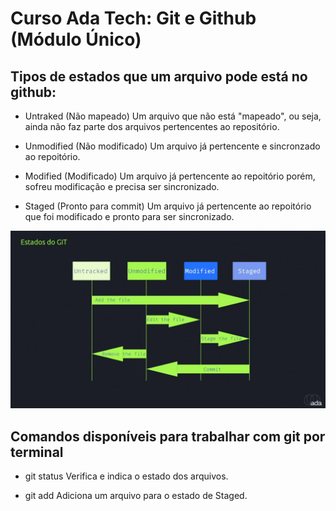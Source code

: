 # Curso Ada Tech: Git e Github (Módulo Único)

## Tipos de estados que um arquivo pode está no github:

- Untraked (Não mapeado)
    Um arquivo que não está "mapeado", ou seja, ainda não faz parte dos arquivos pertencentes ao repositório.

- Unmodified (Não modificado)
    Um arquivo já pertencente e sincronzado ao repoitório.

- Modified (Modificado)
    Um arquivo já pertencente ao repoitório porém, sofreu modificação e precisa ser sincronizado.

- Staged (Pronto para commit)
    Um arquivo já pertencente ao repoitório que foi modificado e pronto para ser sincronizado.

![Alt text](estados-git.png)

## Comandos disponíveis para trabalhar com git por terminal

- git status
    Verifica e indica o estado dos arquivos.

- git add <arquivo>
    Adiciona um arquivo para o estado de Staged.
